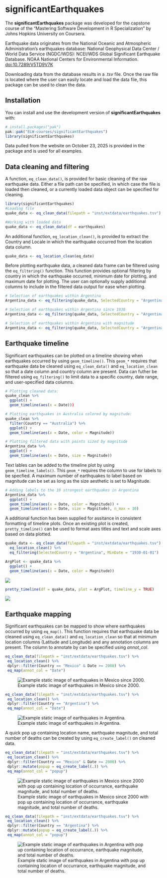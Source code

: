 
<!-- README.md is generated from README.Rmd. Please edit that file -->

# significantEarthquakes

<!-- badges: start -->

<!-- badges: end -->

The **significantEarthquakes** package was developed for the capstone
course of the “Mastering Software Development in R Specialization” by
Johns Hopkins University on Coursera.

Earthquake data originates from the National Oceanic and Atmospheric
Administration’s earthquakes database: National Geophysical Data Center
/ World Data Service (NGDC/WDS): NCEI/WDS Global Significant Earthquake
Database. NOAA National Centers for Environmental Information.
<doi:10.7289/V5TD9V7K>

Downloading data from the database results in a *.tsv* file. Once the
raw file is located where the user can easily locate and load the data
file, this package can be used to clean the data.

## Installation

You can install and use the development version of
**significantEarthquakes** with:

``` r
# install.packages("pak")
pak::pak("ELW-courses/significantEarthquakes")
library(significantEarthquakes)
```

Data pulled from the website on October 23, 2025 is provided in the
package and is used for all examples.

## Data cleaning and filtering

A function, `eq_clean_data()`, is provided for basic cleaning of the raw
earthquake data. Either a file path can be specified, in which case the
file is loaded then cleaned, or a currently loaded data object can be
specified for cleaning.

``` r
library(significantEarthquakes)
#Loading file
quake_data <- eq_clean_data(filepath = "inst/extdata/earthquakes.tsv")

#Working with loaded data
quake_data <- eq_clean_data(df = earthquakes)
```

An additional function, `eq_location_clean()`, is provided to extract
the Country and Locale in which the earthquake occurred from the
location data column.

``` r
quake_data <- eq_location_clean(eq_date)
```

Before plotting earthquake data, a cleaned data frame can be filtered
using the `eq_filtering()` function. This function provides optional
filtering by country in which the earthquake occurred, minimum date for
plotting, and maximum date for plotting. The user can optionally supply
additional columns to include in the filtered data output for ease when
plotting.

``` r
# Selection of earthquakes within Argentina
Argentina_data <- eq_filtering(quake_data, SelectedCountry = "Argentina")

# Selection of earthquakes within Argentina since 1930
Argentina_data <- eq_filtering(quake_data, SelectedCountry = "Argentina", MinDate = "1930-01-01")

# Selection of earthquakes within Argentina with magnitude
Argentina_data <- eq_filtering(quake_data, SelectedCountry = "Argentina", groupingBy = c("Magnitude"))
```

## Earthquake timeline

Significant earthquakes can be plotted on a timeline showing when
earthquakes occurred by using `geom_timeline()`. This `geom_*` requires
that earthquake data be cleaned using `eq_clean_data()` and
`eq_location_clean` so that a date column and country column are
present. Data can futher be filtered using `eq_filtering()` to limit
data to a specific country, date range, and user-specified data columns.

``` r
# Plotting cleaned data:
quake_clean %>%
  ggplot() +
  geom_timeline(aes(x = Date)))

# Plotting earthquakes in Australia colored by magnitude:
quake_clean %>%
  filter(Country == "Australia") %>%
  ggplot() +
  geom_timeline(aes(x = Date, color = Magnitude))

# Plotting filtered data with points sized by magnitude
Argentina_data %>%
  ggplot() +
  geom_timeline(aes(x = Date, size = Magnitude))
```

Text lables can be added to the timeline plot by using
`geom_timeline_labels()`. This `geom_*` requires the column to use for
labels to be specfied. A maximum number of earthquakes to label based on
magnitude can be set as long as the size aesthetic is set to Magnitude.

``` r
# Adding labels to the 10 strongest earthquakes in Argentina
Argentina_data %>%
  ggplot() +
  geom_timeline(aes(x = Date, color = Magnitude)) +
  geom_timeline(aes(x = Date, size = Magnitude), n_max = 10)
```

A additional function has been supplied for assitance in consistent
formatting of timeline plots. Once an existing plot is created,
`pretty_timeline()` can be used to format axes titles and text and scale
axes based on data plotted.

``` r
quake_data <- eq_clean_data(filepath = "inst/extdata/earthquakes.tsv") %>%
  eq_location_clean() %>% 
  eq_filtering(SelectedCountry = "Argentina", MinDate = "1930-01-01")

ArgPlot <- quake_data %>%
  ggplot() +
  geom_timeline(aes(x = Date, color = Magnitude))
```

![](https://github.com/ELW-courses/significantEarthquakes/blob/main/man/figures/Argentina_timeline.png?raw=true)

``` r
pretty_timeline(df = quake_data, plot = ArgPlot, timeline_y = TRUE)
```

![](https://github.com/ELW-courses/significantEarthquakes/blob/main/man/figures/Argentina_timeline_pretty.png?raw=true)

## Earthquake mapping

Significant earthquakes can be mapped to show where earthquakes occurred
by using `eq_map()`. This function requires that earthquake data be
cleaned using `eq_clean_data()` and `eq_location_clean` so that at
minimum location columns (Latitude and Longitude) and any annotation
columns are present. The column to annotate by can be specified using
*annot_col*.

``` r
eq_clean_data(filepath = "inst/extdata/earthquakes.tsv") %>%
 eq_location_clean() %>%
 dplyr::filter(Country == "Mexico" & Date >= 2000) %>%
 eq_map(annot_col = "Date")
```

<figure>
<img
src="https://github.com/ELW-courses/significantEarthquakes/blob/main/man/figures/Mexico_leaflet_example.png?raw=true"
alt="Example static image of earthquakes in Mexico since 2000." />
<figcaption aria-hidden="true">Example static image of earthquakes in
Mexico since 2000.</figcaption>
</figure>

``` r
eq_clean_data(filepath = "inst/extdata/earthquakes.tsv") %>%
 eq_location_clean() %>%
 dplyr::filter(Country == "Argentina") %>%
 eq_map(annot_col = "Date")
```

<figure>
<img
src="https://github.com/ELW-courses/significantEarthquakes/blob/main/man/figures/Argentina_leaflet_example.png?raw=true"
alt="Example static image of earthquakes in Argentina." />
<figcaption aria-hidden="true">Example static image of earthquakes in
Argentina.</figcaption>
</figure>

A quick pop up containing location name, earthquake magnitude, and total
number of deaths can be created by using `eq_create_label()` on cleaned
data.

``` r
eq_clean_data(filepath = "inst/extdata/earthquakes.tsv") %>%
 eq_location_clean() %>%
 dplyr::filter(Country == "Mexico" & Date >= 2000) %>%
 dplyr::mutate(popup = eq_create_label(.)) %>%
 eq_map(annot_col = "popup")
```

<figure>
<img
src="https://github.com/ELW-courses/significantEarthquakes/blob/main/man/figures/Mexico_leaflet_modified.png?raw=true"
alt="Example static image of earthquakes in Mexico since 2000 with pop up containing location of occurrance, earthquake magnitude, and total number of deaths." />
<figcaption aria-hidden="true">Example static image of earthquakes in
Mexico since 2000 with pop up containing location of occurrance,
earthquake magnitude, and total number of deaths.</figcaption>
</figure>

``` r
eq_clean_data(filepath = "inst/extdata/earthquakes.tsv") %>%
 eq_location_clean() %>%
 dplyr::filter(Country == "Argentina") %>%
 dplyr::mutate(popup = eq_create_label(.)) %>%
 eq_map(annot_col = "popup")
```

<figure>
<img
src="https://github.com/ELW-courses/significantEarthquakes/blob/main/man/figures/Argentina_leaflet_modified.png?raw=true"
alt="Example static image of earthquakes in Argentina with pop up containing location of occurrance, earthquake magnitude, and total number of deaths." />
<figcaption aria-hidden="true">Example static image of earthquakes in
Argentina with pop up containing location of occurrance, earthquake
magnitude, and total number of deaths.</figcaption>
</figure>
